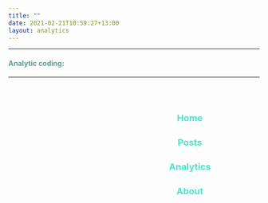 ```yaml
---
title: ""
date: 2021-02-21T10:59:27+13:00
layout: analytics
---
```



<style>

h4{
color: #649B92;
font-style: Rajdhani;
}


.h4:hover{
   width:150%;
   background-color: #92649B;
	 border-radius: 100px;
}




ul { 
  list-style-type: none; 
  overflow: hidden; 
  width:200px;
  float: right;
  
}

ul li {
  width: 120px;
}
    
ul li a {
  display: block;
  color: #4de4cb;
  text-align: center;
  padding: 14px 16px;
  text-decoration: none;
  font-size: 18px;
}



ul li .active {
  background-color: #FCFAF8;
  color: black;
  font-weight: 1000;
  border-radius: 8px;
}



</style>

<hr>
<p><b><H4>Analytic coding:</H4></B></p>
<hr>

<b>
<ul><h2>
  <li><a href="/">Home</a></li>
  <li><a href="/posts/">Posts</a></li>
  <li><a href="/analytic/">Analytics</a></li>
  <li><a href="#about">About</a></li>
</ul></b></h2>









